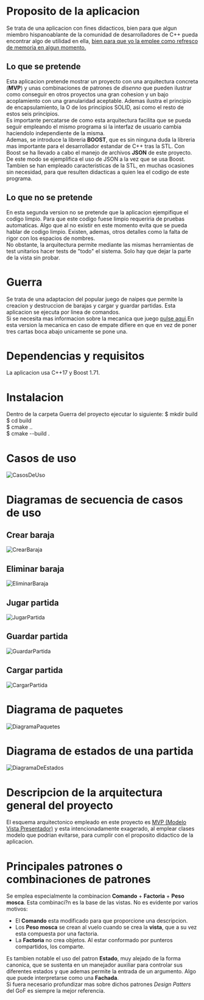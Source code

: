# Proposito de la aplicacion  
Se trata de una aplicacion con fines didacticos, bien para que algun miembro hispanoablante de la comunidad de desarrolladores de C++ pueda encontrar algo de utilidad en ella, <u>bien para que yo la emplee como refresco de memoria en algun momento.</u>  
## Lo que se pretende
Esta aplicacion pretende mostrar un proyecto con una arquitectura concreta (**MVP**) y unas combinaciones de patrones de *disenno* que pueden ilustrar como conseguir en otros proyectos una gran cohesion y un bajo acoplamiento con una granularidad aceptable. Ademas ilustra el principio de encapsulamiento, la O de los principios SOLID, asi como el resto de estos seis principios.  
Es importante percatarse de como esta arquitectura facilita que se pueda seguir empleando el mismo programa si la interfaz de usuario cambia haciendolo independiente de la misma.  
Ademas, se introduce la libreria **BOOST**, que es sin ninguna duda la libreria mas importante para el desarrollador estandar de C++ tras la STL. Con Boost se ha llevado a cabo el manejo de archivos **JSON** de este proyecto. De este modo se ejemplifica el uso de JSON a la vez que se usa Boost.  
Tambien se han empleado caracteristicas de la STL, en muchas ocasiones sin necesidad, para que resulten didacticas a quien lea el codigo de este programa. 
## Lo que no se pretende
En esta segunda version no se pretende que la aplicacion ejempifique el codigo limpio. Para que este codigo fuese limpio requeriria de pruebas automaticas. Algo que al no existir en este momento evita que se pueda hablar de codigo limpio. Existen, ademas, otros detalles como la falta de rigor con los espacios de nombres.  
No obstante, la arquitectura permite mediante las mismas herramientas de test unitarios hacer tests de "todo" el sistema. Solo hay que dejar la parte de la vista sin probar. 
# Guerra
Se trata de una adaptacion del popular juego de naipes que permite la creacion y destruccion de barajas y cargar y guardar partidas. Esta aplicacion se ejecuta por linea de comandos.    
Si se necesita mas informacion sobre la mecanica que juego [pulse aqui](https://es.wikihow.com/jugar-guerra-(juego-de-cartas)).En esta version la mecanica en caso de empate difiere en que en vez de poner tres cartas boca abajo unicamente se pone una. 
# Dependencias y requisitos
La aplicacion usa C++17 y Boost 1.71.
# Instalacion
Dentro de la carpeta Guerra del proyecto ejecutar lo siguiente:
$ mkdir build  
$ cd build  
$ cmake ..  
$ cmake --build .  
# Casos de uso
![CasosDeUso](Images/CasosDeUso.png)
# Diagramas de secuencia de casos de uso
## Crear baraja
![CrearBaraja](Images/CrearBaraja.png)
## Eliminar baraja
![EliminarBaraja](Images/EliminarBaraja.png)
## Jugar partida
![JugarPartida](Images/JugarPartida.png)
## Guardar partida
![GuardarPartida](Images/GuardarPartida.png)
## Cargar partida
![CargarPartida](Images/CargarPartida.png)
# Diagrama de paquetes
![DiagramaPaquetes](Images/DiagramaPaquetes.png)
# Diagrama de estados de una partida
![DiagramaDeEstados](Images/DiagramaDeEstados.png)
# Descripcion de la arquitectura general del proyecto
El esquema arquitectonico empleado en este proyecto es [MVP (Modelo Vista Presentador)](https://es.wikipedia.org/wiki/Modelo%E2%80%93vista%E2%80%93presentador) y esta intencionadamente exagerado, al emplear clases modelo que podrian evitarse, para cumplir con el proposito didactico de la aplicacion.
# Principales patrones o combinaciones de patrones  
Se emplea especialmente la combinacion **Comando** + **Factoria** + **Peso mosca**. Esta combinaci?n es la base de las vistas. No es evidente por varios motivos:

  * El **Comando** esta modificado para que proporcione una descripcion.
  * Los **Peso mosca** se crean al vuelo cuando se crea la **vista**, que a su vez esta compuesta por una factoria.
  * La **Factoria** no crea objetos. Al estar conformado por punteros compartidos, los comparte.

Es tambien notable el uso del patron **Estado**, muy alejado de la forma canonica, que se sustenta en un manejador auxiliar para controlar sus diferentes estados y que ademas permite la entrada de un argumento. Algo que puede interpretarse como una **Fachada**.  
Si fuera necesario profundizar mas sobre dichos patrones *Design Patters* del GoF es siempre la mejor referencia.
